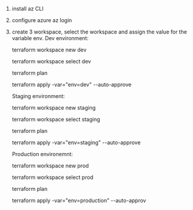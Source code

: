 1. install az CLI
2. configure azure
   az login
3. create 3 workspace, select the workspace and assign the value for the variable env.
    Dev environment:
   
      terraform workspace new dev
   
      terraform workspace select dev
   
      terraform plan
   
      terraform apply -var="env=dev" --auto-approve

    Staging environment:
   
      terraform workspace new staging
   
      terraform workspace select staging
   
      terraform plan
   
      terraform apply -var="env=staging" --auto-approve
  
    Production environemnt:
   
      terraform workspace new prod
   
      terraform workspace select prod
   
      terraform plan
   
      terraform apply -var="env=production" --auto-approv
